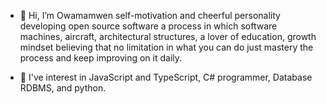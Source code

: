 - 👋 Hi, I’m Owamamwen self-motivation and cheerful personality developing open source software a 
process in which software machines, aircraft, architectural structures, a lover of education, growth mindset 
believing that no limitation in what you can do just mastery the process and keep improving on it daily.


- 👀 I've interest in JavaScript and TypeScript, C# programmer, Database RDBMS, and python.
